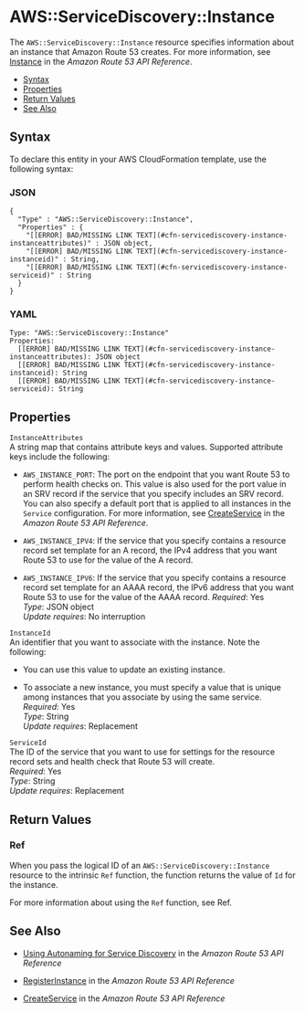 # AWS::ServiceDiscovery::Instance<a name="aws-resource-servicediscovery-instance"></a>

The `AWS::ServiceDiscovery::Instance` resource specifies information about an instance that Amazon Route 53 creates\. For more information, see [Instance](http://docs.aws.amazon.com/Route53/latest/APIReference/API_autonaming_Instance.html) in the *Amazon Route 53 API Reference*\.


+ [Syntax](#aws-resource-servicediscovery-instance-syntax)
+ [Properties](#aws-resource-servicediscovery-instance-properties)
+ [Return Values](#aws-resource-servicediscovery-instance-returnvalues)
+ [See Also](#aws-resource-servicediscovery-instance-seealso)

## Syntax<a name="aws-resource-servicediscovery-instance-syntax"></a>

To declare this entity in your AWS CloudFormation template, use the following syntax:

### JSON<a name="aws-resource-servicediscovery-instance-syntax.json"></a>

```
{
  "Type" : "AWS::ServiceDiscovery::Instance",
  "Properties" : {
    "[[ERROR] BAD/MISSING LINK TEXT](#cfn-servicediscovery-instance-instanceattributes)" : JSON object,
    "[[ERROR] BAD/MISSING LINK TEXT](#cfn-servicediscovery-instance-instanceid)" : String,
    "[[ERROR] BAD/MISSING LINK TEXT](#cfn-servicediscovery-instance-serviceid)" : String
  }
}
```

### YAML<a name="aws-resource-servicediscovery-instance-syntax.yaml"></a>

```
Type: "AWS::ServiceDiscovery::Instance"
Properties:
  [[ERROR] BAD/MISSING LINK TEXT](#cfn-servicediscovery-instance-instanceattributes): JSON object
  [[ERROR] BAD/MISSING LINK TEXT](#cfn-servicediscovery-instance-instanceid): String
  [[ERROR] BAD/MISSING LINK TEXT](#cfn-servicediscovery-instance-serviceid): String
```

## Properties<a name="aws-resource-servicediscovery-instance-properties"></a>

`InstanceAttributes`  
A string map that contains attribute keys and values\. Supported attribute keys include the following:  

+ `AWS_INSTANCE_PORT`: The port on the endpoint that you want Route 53 to perform health checks on\. This value is also used for the port value in an SRV record if the service that you specify includes an SRV record\. You can also specify a default port that is applied to all instances in the `Service` configuration\. For more information, see [CreateService](http://docs.aws.amazon.com/Route53/latest/APIReference/API_autonaming_CreateService.html) in the *Amazon Route 53 API Reference*\.

+ `AWS_INSTANCE_IPV4`: If the service that you specify contains a resource record set template for an A record, the IPv4 address that you want Route 53 to use for the value of the A record\.

+ `AWS_INSTANCE_IPV6`: If the service that you specify contains a resource record set template for an AAAA record, the IPv6 address that you want Route 53 to use for the value of the AAAA record\.
*Required*: Yes  
*Type*: JSON object  
*Update requires*: No interruption

`InstanceId`  
An identifier that you want to associate with the instance\. Note the following:  

+ You can use this value to update an existing instance\.

+ To associate a new instance, you must specify a value that is unique among instances that you associate by using the same service\.
*Required*: Yes  
*Type*: String  
*Update requires*: Replacement

`ServiceId`  
The ID of the service that you want to use for settings for the resource record sets and health check that Route 53 will create\.   
*Required*: Yes  
*Type*: String  
*Update requires*: Replacement

## Return Values<a name="aws-resource-servicediscovery-instance-returnvalues"></a>

### Ref<a name="aws-resource-servicediscovery-instance-ref"></a>

When you pass the logical ID of an `AWS::ServiceDiscovery::Instance` resource to the intrinsic `Ref` function, the function returns the value of `Id` for the instance\.

For more information about using the `Ref` function, see Ref\.

## See Also<a name="aws-resource-servicediscovery-instance-seealso"></a>

+ [Using Autonaming for Service Discovery](http://docs.aws.amazon.com/Route53/latest/APIReference/overview-service-discovery.html) in the *Amazon Route 53 API Reference*

+ [RegisterInstance](http://docs.aws.amazon.com/Route53/latest/APIReference/API_autonaming_RegisterInstance.html) in the *Amazon Route 53 API Reference*

+ [CreateService](http://docs.aws.amazon.com/Route53/latest/APIReference/API_autonaming_CreateService.html) in the *Amazon Route 53 API Reference*
